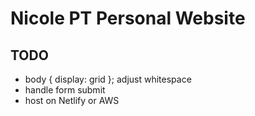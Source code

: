 # Nicole PT Personal Website

## TODO

- body { display: grid }; adjust whitespace
- handle form submit
- host on Netlify or AWS
